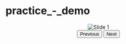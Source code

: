 # practice_-_demo

<div align="center">
  <img src="path/to/slide1.jpg" alt="Slide 1" id="slide-image">
</div>

<div align="center">
  <button onclick="previousSlide()">Previous</button>
  <button onclick="nextSlide()">Next</button>
</div>

<script>
  var slideIndex = 0;
  var slideImages = [
    'path/to/slide1.jpg',
    'path/to/slide2.jpg',
    'path/to/slide3.jpg',
    // Add more slide image paths as needed
  ];
  
  function previousSlide() {
    if (slideIndex === 0) {
      slideIndex = slideImages.length - 1;
    } else {
      slideIndex--;
    }
    document.getElementById('slide-image').src = slideImages[slideIndex];
  }
  
  function nextSlide() {
    if (slideIndex === slideImages.length - 1) {
      slideIndex = 0;
    } else {
      slideIndex++;
    }
    document.getElementById('slide-image').src = slideImages[slideIndex];
  }
</script>
